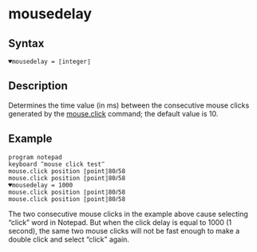 # mousedelay

## Syntax

```G1ANT
♥mousedelay = ⟦integer⟧
```

## Description

Determines the time value (in ms) between the consecutive mouse clicks generated by the [mouse.click](G1ANT.Language/G1ANT.Addon.Core/Commands/MouseClickCommand.md) command; the default value is 10.

## Example

```G1ANT
program notepad
keyboard ‴mouse click test‴
mouse.click position ⟦point⟧80⫽58
mouse.click position ⟦point⟧80⫽58
♥mousedelay = 1000
mouse.click position ⟦point⟧80⫽58
mouse.click position ⟦point⟧80⫽58
```

The two consecutive mouse clicks in the example above cause selecting “click” word in Notepad. But when the click delay is equal to 1000 (1 second), the same two mouse clicks will not be fast enough to make a double click and select “click” again.
